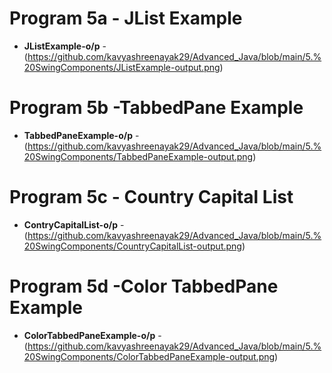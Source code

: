# Program 5a - JList Example
- **JListExample-o/p** -(https://github.com/kavyashreenayak29/Advanced_Java/blob/main/5.%20SwingComponents/JListExample-output.png)
# Program 5b -TabbedPane Example
- **TabbedPaneExample-o/p** -(https://github.com/kavyashreenayak29/Advanced_Java/blob/main/5.%20SwingComponents/TabbedPaneExample-output.png)
# Program 5c - Country Capital List
- **ContryCapitalList-o/p** -(https://github.com/kavyashreenayak29/Advanced_Java/blob/main/5.%20SwingComponents/CountryCapitalList-output.png)
# Program 5d -Color TabbedPane Example
- **ColorTabbedPaneExample-o/p** -(https://github.com/kavyashreenayak29/Advanced_Java/blob/main/5.%20SwingComponents/ColorTabbedPaneExample-output.png)
